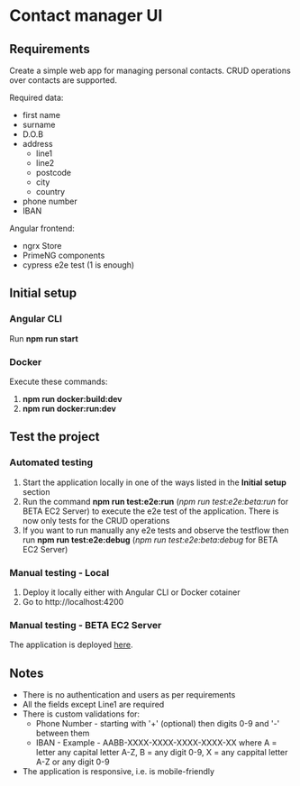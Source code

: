 # Contact manager UI

## Requirements

Create a simple web app for managing personal contacts. CRUD operations over contacts are supported.

Required data:

- first name
- surname
- D.O.B
- address
  - line1
  - line2
  - postcode
  - city
  - country
- phone number
- IBAN

Angular frontend:

- ngrx Store
- PrimeNG components
- cypress e2e test (1 is enough)

## Initial setup

### Angular CLI

Run **npm run start**

### Docker

Execute these commands:

1. **npm run docker:build:dev**
1. **npm run docker:run:dev**

## Test the project

### Automated testing

1. Start the application locally in one of the ways listed in the **Initial setup** section
1. Run the command **npm run test:e2e:run** (_npm run test:e2e:beta:run_ for BETA EC2 Server) to execute the e2e test of the application. There is now only tests for the CRUD operations
1. If you want to run manually any e2e tests and observe the testflow then run **npm run test:e2e:debug** (_npm run test:e2e:beta:debug_ for BETA EC2 Server)

### Manual testing - Local

1. Deploy it locally either with Angular CLI or Docker cotainer
1. Go to http://localhost:4200

### Manual testing - BETA EC2 Server

The application is deployed [here](http://63.35.57.109:4200/).

## Notes

- There is no authentication and users as per requirements
- All the fields except Line1 are required
- There is custom validations for:
  - Phone Number - starting with '+' (optional) then digits 0-9 and '-' between them
  - IBAN - Example - AABB-XXXX-XXXX-XXXX-XXXX-XX where A = letter any capital letter A-Z, B = any digit 0-9, X = any cappital letter A-Z or any digit 0-9
- The application is responsive, i.e. is mobile-friendly
